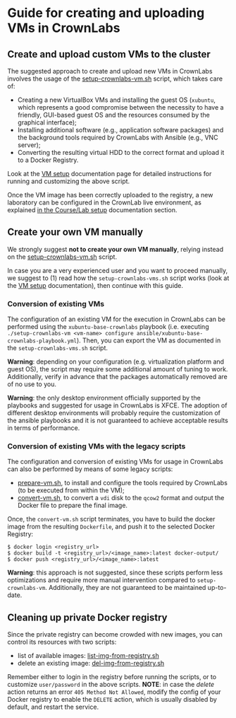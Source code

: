 # Guide for creating and uploading VMs in CrownLabs

## Create and upload custom VMs to the cluster

The suggested approach to create and upload new VMs in CrownLabs involves the usage of the [setup-crownlabs-vm.sh](setup-crownlabs-vm/setup-crownlabs-vm.sh) script, which takes care of:
- Creating a new VirtualBox VMs and installing the guest OS (`xubuntu`, which represents a good compromise between the necessity to have a friendly, GUI-based guest OS and the resources consumed by the graphical interface);
- Installing additional software (e.g., application software packages) and the background tools required by CrownLabs with Ansible (e.g., VNC server);
- Converting the resulting virtual HDD to the correct format and upload it to a Docker Registry.

Look at the [VM setup](setup-crownlabs-vm/README.md) documentation page for detailed instructions for running and customizing the above script.

Once the VM image has been correctly uploaded to the registry, a new laboratory can be configured in the CrownLab live environment, as explained [in the Course/Lab setup](../courses) documentation section.


## Create your own VM manually
We strongly suggest **not to create your own VM manually**, relying instead on the [setup-crownlabs-vm.sh](setup-crownlabs-vm/setup-crownlabs-vm.sh) script.

In case you are a very experienced user and you want to proceed manually, we suggest to (1) read how the `setup-crownlabs-vms.sh` script works (look at the [VM setup](setup-crownlabs-vm/README.md) documentation), then continue with this guide.


### Conversion of existing VMs

The configuration of an existing VM for the execution in CrownLabs can be performed using the `xubuntu-base-crownlabs` playbook (i.e. executing `./setup-crownlabs-vm <vm-name> configure ansible/xubuntu-base-crownlabs-playbook.yml`). Then, you can export the VM as documented in the `setup-crownlabs-vms.sh` script.

**Warning**: depending on your configuration (e.g. virtualization platform and guest OS), the script may require some additional amount of tuning to work. Additionally, verify in advance that the packages automatically removed are of no use to you.

**Warning**: the only desktop environment officially supported by the playbooks and suggested for usage in CrownLabs is XFCE. The adoption of different desktop environments will probably require the customization of the ansible playbooks and it is not guaranteed to achieve acceptable results in terms of performance.


### Conversion of existing VMs with the legacy scripts

The configuration and conversion of existing VMs for usage in CrownLabs can also be performed by means of some legacy scripts:

- [prepare-vm.sh](legacy-scripts/prepare-vm.sh), to install and configure the tools required by CrownLabs (to be executed from within the VM);
- [convert-vm.sh](legacy-scripts/convert-vm.sh), to convert a `vdi` disk to the `qcow2` format and output the Docker file to prepare the final image.

Once, the `convert-vm.sh` script terminates, you have to build the docker image from the resulting `Dockerfile`, and push it to the selected Docker Registry:
```
$ docker login <registry_url>
$ docker build -t <registry_url>/<image_name>:latest docker-output/
$ docker push <registry_url>/<image_name>:latest
```

**Warning**: this approach is not suggested, since these scripts perform less optimizations and require more manual intervention compared to `setup-crownlabs-vm`. Additionally, they are not guaranteed to be maintained up-to-date.


## Cleaning up private Docker registry

Since the private registry can become crowded with new images, you can control its resources with two scripts:
- list of available images: [list-img-from-registry.sh](docker-scripts/list-img-from-registry.sh)
- delete an existing image: [del-img-from-registry.sh](docker-scripts/del-img-from-registry.sh)

Remember either to login in the registry before running the scripts, or to customize `user/password` in the above scripts.
**NOTE**: in case the *delete* action returns an error `405 Method Not Allowed`, modify the config of your Docker registry to enable the `DELETE` action, which is usually disabled by default, and restart the service.
